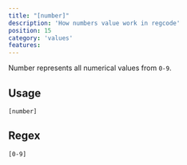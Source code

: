 ```yaml
---
title: "[number]"
description: 'How numbers value work in regcode'
position: 15
category: 'values'
features:
---
```


Number represents all numerical values from `0-9`.

## Usage

`[number]`
## Regex

```
[0-9]
```
